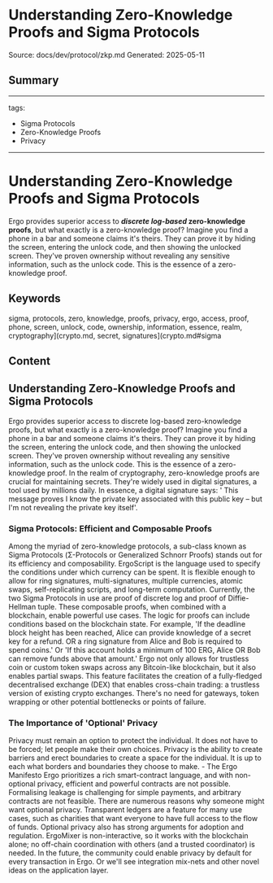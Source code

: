 # Understanding Zero-Knowledge Proofs and Sigma Protocols
Source: docs/dev/protocol/zkp.md
Generated: 2025-05-11

## Summary
---
tags:
  - Sigma Protocols
  - Zero-Knowledge Proofs
  - Privacy
---

# Understanding Zero-Knowledge Proofs and Sigma Protocols



Ergo provides superior access to ***discrete log-based* zero-knowledge proofs**, but what exactly is a zero-knowledge proof? Imagine you find a phone in a bar and someone claims it's theirs. They can prove it by hiding the screen, entering the unlock code, and then showing the unlocked screen. They've proven ownership without revealing any sensitive information, such as the unlock code. This is the essence of a zero-knowledge proof.

## Keywords
sigma, protocols, zero, knowledge, proofs, privacy, ergo, access, proof, phone, screen, unlock, code, ownership, information, essence, realm, cryptography](crypto.md, secret, signatures](crypto.md#sigma

## Content
## Understanding Zero-Knowledge Proofs and Sigma Protocols
Ergo provides superior access to discrete log-based zero-knowledge proofs, but what exactly is a zero-knowledge proof?
Imagine you find a phone in a bar and someone claims it's theirs. They can prove it by hiding the screen, entering the unlock code, and then showing the unlocked screen. They've proven ownership without revealing any sensitive information, such as the unlock code. This is the essence of a zero-knowledge proof.
In the realm of cryptography, zero-knowledge proofs are crucial for maintaining secrets. They're widely used in digital signatures, a tool used by millions daily. In essence, a digital signature says:
' This message proves I know the private key associated with this public key – but I'm not revealing the private key itself'.

### Sigma Protocols: Efficient and Composable Proofs
Among the myriad of zero-knowledge protocols, a sub-class known as Sigma Protocols (Σ-Protocols or Generalized Schnorr Proofs) stands out for its efficiency and composability.
ErgoScript is the language used to specify the conditions under which currency can be spent. It is flexible enough to allow for ring signatures, multi-signatures, multiple currencies, atomic swaps, self-replicating scripts, and long-term computation.
Currently, the two Sigma Protocols in use are proof of discrete log and proof of Diffie-Hellman tuple.
These composable proofs, when combined with a blockchain, enable powerful use cases. The logic for proofs can include conditions based on the blockchain state. For example, 'If the deadline block height has been reached, Alice can provide knowledge of a secret key for a refund. OR a ring signature from Alice and Bob is required to spend coins.' Or 'If this account holds a minimum of 100 ERG, Alice OR Bob can remove funds above that amount.'
Ergo not only allows for trustless coin or custom token swaps across any Bitcoin-like blockchain, but it also enables partial swaps. This feature facilitates the creation of a fully-fledged decentralised exchange (DEX) that enables cross-chain trading: a trustless version of existing crypto exchanges. There's no need for gateways, token wrapping or other potential bottlenecks or points of failure.

### The Importance of 'Optional' Privacy
Privacy must remain an option to protect the individual. It does not have to be forced; let people make their own choices. Privacy is the ability to create barriers and erect boundaries to create a space for the individual. It is up to each what borders and boundaries they choose to make. - The Ergo Manifesto
Ergo prioritizes a rich smart-contract language, and with non-optional privacy, efficient and powerful contracts are not possible. Formalising leakage is challenging for simple payments, and arbitrary contracts are not feasible.
There are numerous reasons why someone might want optional privacy. Transparent ledgers are a feature for many use cases, such as charities that want everyone to have full access to the flow of funds.
Optional privacy also has strong arguments for adoption and regulation. ErgoMixer is non-interactive, so it works with the blockchain alone; no off-chain coordination with others (and a trusted coordinator) is needed.
In the future, the community could enable privacy by default for every transaction in Ergo. Or we'll see integration mix-nets and other novel ideas on the application layer.
